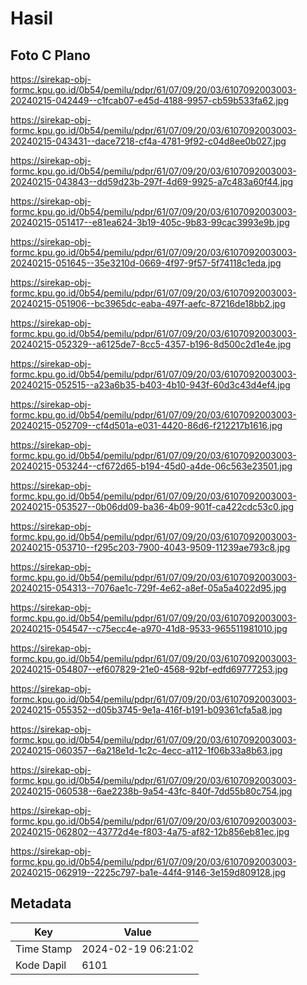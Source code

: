 # Hasil

## Foto C Plano

https://sirekap-obj-formc.kpu.go.id/0b54/pemilu/pdpr/61/07/09/20/03/6107092003003-20240215-042449--c1fcab07-e45d-4188-9957-cb59b533fa62.jpg

https://sirekap-obj-formc.kpu.go.id/0b54/pemilu/pdpr/61/07/09/20/03/6107092003003-20240215-043431--dace7218-cf4a-4781-9f92-c04d8ee0b027.jpg

https://sirekap-obj-formc.kpu.go.id/0b54/pemilu/pdpr/61/07/09/20/03/6107092003003-20240215-043843--dd59d23b-297f-4d69-9925-a7c483a60f44.jpg

https://sirekap-obj-formc.kpu.go.id/0b54/pemilu/pdpr/61/07/09/20/03/6107092003003-20240215-051417--e81ea624-3b19-405c-9b83-99cac3993e9b.jpg

https://sirekap-obj-formc.kpu.go.id/0b54/pemilu/pdpr/61/07/09/20/03/6107092003003-20240215-051645--35e3210d-0669-4f97-9f57-5f74118c1eda.jpg

https://sirekap-obj-formc.kpu.go.id/0b54/pemilu/pdpr/61/07/09/20/03/6107092003003-20240215-051906--bc3965dc-eaba-497f-aefc-87216de18bb2.jpg

https://sirekap-obj-formc.kpu.go.id/0b54/pemilu/pdpr/61/07/09/20/03/6107092003003-20240215-052329--a6125de7-8cc5-4357-b196-8d500c2d1e4e.jpg

https://sirekap-obj-formc.kpu.go.id/0b54/pemilu/pdpr/61/07/09/20/03/6107092003003-20240215-052515--a23a6b35-b403-4b10-943f-60d3c43d4ef4.jpg

https://sirekap-obj-formc.kpu.go.id/0b54/pemilu/pdpr/61/07/09/20/03/6107092003003-20240215-052709--cf4d501a-e031-4420-86d6-f212217b1616.jpg

https://sirekap-obj-formc.kpu.go.id/0b54/pemilu/pdpr/61/07/09/20/03/6107092003003-20240215-053244--cf672d65-b194-45d0-a4de-06c563e23501.jpg

https://sirekap-obj-formc.kpu.go.id/0b54/pemilu/pdpr/61/07/09/20/03/6107092003003-20240215-053527--0b06dd09-ba36-4b09-901f-ca422cdc53c0.jpg

https://sirekap-obj-formc.kpu.go.id/0b54/pemilu/pdpr/61/07/09/20/03/6107092003003-20240215-053710--f295c203-7900-4043-9509-11239ae793c8.jpg

https://sirekap-obj-formc.kpu.go.id/0b54/pemilu/pdpr/61/07/09/20/03/6107092003003-20240215-054313--7076ae1c-729f-4e62-a8ef-05a5a4022d95.jpg

https://sirekap-obj-formc.kpu.go.id/0b54/pemilu/pdpr/61/07/09/20/03/6107092003003-20240215-054547--c75ecc4e-a970-41d8-9533-965511981010.jpg

https://sirekap-obj-formc.kpu.go.id/0b54/pemilu/pdpr/61/07/09/20/03/6107092003003-20240215-054807--ef607829-21e0-4568-92bf-edfd69777253.jpg

https://sirekap-obj-formc.kpu.go.id/0b54/pemilu/pdpr/61/07/09/20/03/6107092003003-20240215-055352--d05b3745-9e1a-416f-b191-b09361cfa5a8.jpg

https://sirekap-obj-formc.kpu.go.id/0b54/pemilu/pdpr/61/07/09/20/03/6107092003003-20240215-060357--6a218e1d-1c2c-4ecc-a112-1f06b33a8b63.jpg

https://sirekap-obj-formc.kpu.go.id/0b54/pemilu/pdpr/61/07/09/20/03/6107092003003-20240215-060538--6ae2238b-9a54-43fc-840f-7dd55b80c754.jpg

https://sirekap-obj-formc.kpu.go.id/0b54/pemilu/pdpr/61/07/09/20/03/6107092003003-20240215-062802--43772d4e-f803-4a75-af82-12b856eb81ec.jpg

https://sirekap-obj-formc.kpu.go.id/0b54/pemilu/pdpr/61/07/09/20/03/6107092003003-20240215-062919--2225c797-ba1e-44f4-9146-3e159d809128.jpg


## Metadata

| Key        | Value               |
| ---------- | ------------------- |
| Time Stamp | 2024-02-19 06:21:02 |
| Kode Dapil | 6101                |



